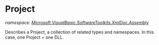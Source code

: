 ﻿
# Project
_namespace: [Microsoft.VisualBasic.SoftwareToolkits.XmlDoc.Assembly](N-Microsoft.VisualBasic.SoftwareToolkits.XmlDoc.Assembly.md)_

Describes a Project, a collection of related types and namespaces. In this case, one Project = one DLL.




